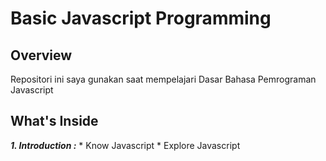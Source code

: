 # Basic Javascript Programming

## Overview
Repositori ini saya gunakan saat mempelajari Dasar Bahasa Pemrograman Javascript

## What's Inside
***1. Introduction :***
     * Know Javascript
     * Explore Javascript
